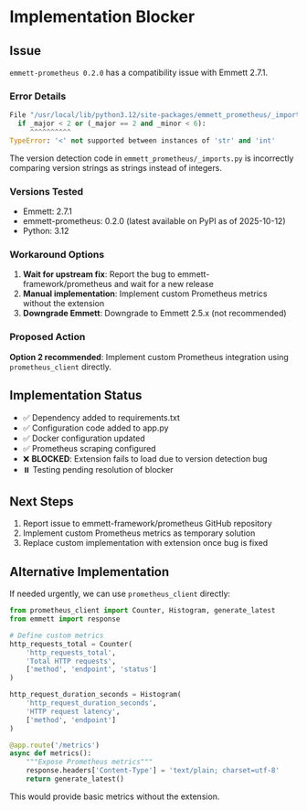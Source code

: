 # Implementation Blocker

## Issue

`emmett-prometheus 0.2.0` has a compatibility issue with Emmett 2.7.1.

### Error Details

```python
File "/usr/local/lib/python3.12/site-packages/emmett_prometheus/_imports.py", line 5, in <module>
  if _major < 2 or (_major == 2 and _minor < 6):
     ^^^^^^^^^^
TypeError: '<' not supported between instances of 'str' and 'int'
```

The version detection code in `emmett_prometheus/_imports.py` is incorrectly comparing version strings as strings instead of integers.

### Versions Tested

- Emmett: 2.7.1
- emmett-prometheus: 0.2.0 (latest available on PyPI as of 2025-10-12)
- Python: 3.12

### Workaround Options

1. **Wait for upstream fix**: Report the bug to emmett-framework/prometheus and wait for a new release
2. **Manual implementation**: Implement custom Prometheus metrics without the extension
3. **Downgrade Emmett**: Downgrade to Emmett 2.5.x (not recommended)

### Proposed Action

**Option 2 recommended**: Implement custom Prometheus integration using `prometheus_client` directly.

## Implementation Status

- ✅ Dependency added to requirements.txt
- ✅ Configuration code added to app.py
- ✅ Docker configuration updated  
- ✅ Prometheus scraping configured
- ❌ **BLOCKED**: Extension fails to load due to version detection bug
- ⏸️ Testing pending resolution of blocker

## Next Steps

1. Report issue to emmett-framework/prometheus GitHub repository
2. Implement custom Prometheus metrics as temporary solution
3. Replace custom implementation with extension once bug is fixed

## Alternative Implementation

If needed urgently, we can use `prometheus_client` directly:

```python
from prometheus_client import Counter, Histogram, generate_latest
from emmett import response

# Define custom metrics
http_requests_total = Counter(
    'http_requests_total',
    'Total HTTP requests',
    ['method', 'endpoint', 'status']
)

http_request_duration_seconds = Histogram(
    'http_request_duration_seconds',
    'HTTP request latency',
    ['method', 'endpoint']
)

@app.route('/metrics')
async def metrics():
    """Expose Prometheus metrics"""
    response.headers['Content-Type'] = 'text/plain; charset=utf-8'
    return generate_latest()
```

This would provide basic metrics without the extension.


